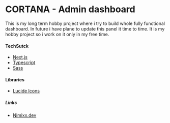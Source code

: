 # CORTANA - Admin dashboard

This is my long term hobby project where i try to build whole fully functional dashboard. In future i have plane to update this panel it time to time.
It is my hobby project so i work on it only in my free time.

#### TechSutck

- [Next.js](https://nextjs.org/)
- [Typescript](https://www.typescriptlang.org/)
- [Sass ](https://sass-lang.com/guide/ )

#### Libraries

- [Lucide Icons](https://lucide.dev/icons/)

##### Links

- [Nimixx.dev](https://www.nimixx.dev/)


